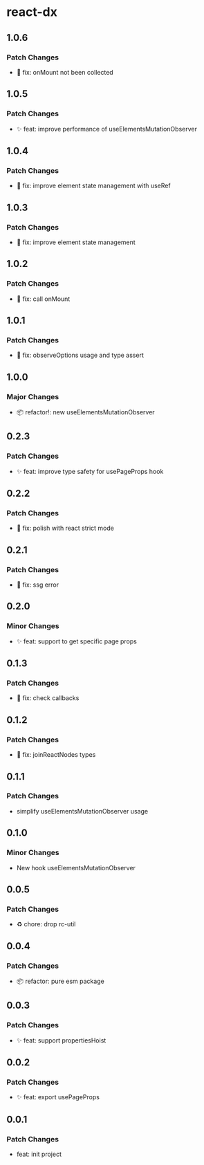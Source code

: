 # react-dx

## 1.0.6

### Patch Changes

- 🐛 fix: onMount not been collected

## 1.0.5

### Patch Changes

- ✨ feat: improve performance of useElementsMutationObserver

## 1.0.4

### Patch Changes

- 🐛 fix: improve element state management with useRef

## 1.0.3

### Patch Changes

- 🐛 fix: improve element state management

## 1.0.2

### Patch Changes

- 🐛 fix: call onMount

## 1.0.1

### Patch Changes

- 🐛 fix: observeOptions usage and type assert

## 1.0.0

### Major Changes

- 📦 refactor!: new useElementsMutationObserver

## 0.2.3

### Patch Changes

- ✨ feat: improve type safety for usePageProps hook

## 0.2.2

### Patch Changes

- 🐛 fix: polish with react strict mode

## 0.2.1

### Patch Changes

- 🐛 fix: ssg error

## 0.2.0

### Minor Changes

- ✨ feat: support to get specific page props

## 0.1.3

### Patch Changes

- 🐛 fix: check callbacks

## 0.1.2

### Patch Changes

- 🐛 fix: joinReactNodes types

## 0.1.1

### Patch Changes

- simplify useElementsMutationObserver usage

## 0.1.0

### Minor Changes

- New hook useElementsMutationObserver

## 0.0.5

### Patch Changes

- ♻️ chore: drop rc-util

## 0.0.4

### Patch Changes

- 📦 refactor: pure esm package

## 0.0.3

### Patch Changes

- ✨ feat: support propertiesHoist

## 0.0.2

### Patch Changes

- ✨ feat: export usePageProps

## 0.0.1

### Patch Changes

- feat: init project
